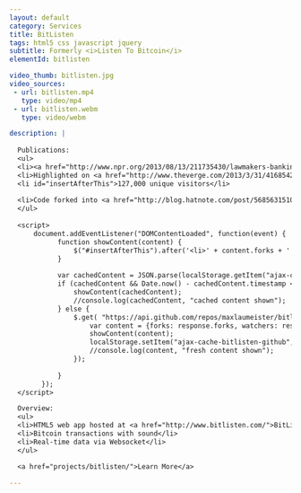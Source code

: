 ```yaml
---
layout: default
category: Services
title: BitListen
tags: html5 css javascript jquery
subtitle: Formerly <i>Listen To Bitcoin</i>
elementId: bitlisten

video_thumb: bitlisten.jpg
video_sources:
 - url: bitlisten.mp4
   type: video/mp4
 - url: bitlisten.webm
   type: video/webm

description: |
  
  Publications:
  <ul>
  <li><a href="http://www.npr.org/2013/08/13/211735430/lawmakers-banking-regulators-take-on-bitcoin">Featured on NPR</a> (National Public Radio)</li>
  <li>Highlighted on <a href="http://www.theverge.com/2013/3/31/4168542/listen-to-bitcoin-in-real-time">The Verge</a></li>
  <li id="insertAfterThis">127,000 unique visitors</li>
  
  <li>Code forked into <a href="http://blog.hatnote.com/post/56856315107/listen-to-wikipedia">Listen to Wikipedia</a></li>
  </ul>
  
  <script>
      document.addEventListener("DOMContentLoaded", function(event) { 
            function showContent(content) {
                $("#insertAfterThis").after('<li>' + content.forks + ' forks and ' + content.watchers + ' stars <a href="https://github.com/MaxLaumeister/bitlisten">on GitHub</a></li>');
            }
            
            var cachedContent = JSON.parse(localStorage.getItem("ajax-cache-bitlisten-github"));
            if (cachedContent && Date.now() - cachedContent.timestamp < 3600000) { // Cache for 1 hour
                showContent(cachedContent);
                //console.log(cachedContent, "cached content shown");
            } else {
                $.get( "https://api.github.com/repos/maxlaumeister/bitlisten", function( response ) {
                    var content = {forks: response.forks, watchers: response.watchers, timestamp: Date.now()};
                    showContent(content);
                    localStorage.setItem("ajax-cache-bitlisten-github", JSON.stringify(content));
                    //console.log(content, "fresh content shown");
                });
                
            }
        });
  </script>

  Overview:
  <ul>
  <li>HTML5 web app hosted at <a href="http://www.bitlisten.com/">BitListen.com</a></li>
  <li>Bitcoin transactions with sound</li>
  <li>Real-time data via Websocket</li>
  </ul>

  <a href="projects/bitlisten/">Learn More</a>

---
```

